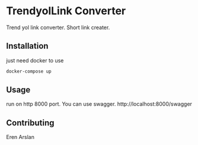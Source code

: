 
 
 
 #  TrendyolLink Converter

Trend yol link converter. Short link creater.

## Installation

just need docker to use

```bash
docker-compose up
```

## Usage

run on http 8000 port. You can use swagger. http://localhost:8000/swagger

## Contributing
Eren Arslan
